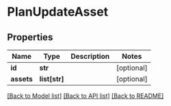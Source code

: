 # PlanUpdateAsset

## Properties
Name | Type | Description | Notes
------------ | ------------- | ------------- | -------------
**id** | **str** |  | [optional] 
**assets** | **list[str]** |  | [optional] 

[[Back to Model list]](../README.md#documentation-for-models) [[Back to API list]](../README.md#documentation-for-api-endpoints) [[Back to README]](../README.md)



